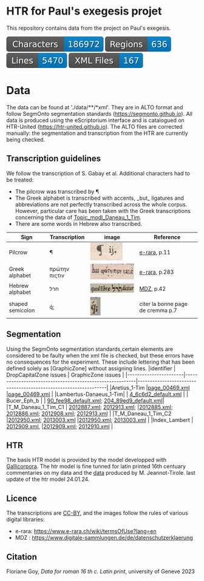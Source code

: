 # HTR for Paul's exegesis projet
 
This repository contains data from the project on Paul's exegesis.

![characters badge](badges/characters.svg) ![regions badge](badges/regions.svg) ![lines badge](badges/lines.svg) ![files badge](badges/files.svg)

# Data

The data can be found at './data/**/*xml'. They are in ALTO format and follow SegmOnto segmentation standards (https://segmonto.github.io). All data is produced using the eScriptorium interface and is catalogued on HTR-United (https://htr-united.github.io). The ALTO files are corrected manually: the segmentation and transcription from the HTR are currently being checked.

## Transcription guidelines

We follow the transcription of S. Gabay et al. Additional characters had to be treated:

- The pilcrow was transcribed by  ¶
- The Greek alphabet is transcribed with accents, \_but\_ ligatures and abbreviations are not perfectly transcribed across the whole corpus. However, particular care has been taken with the Greek transcriptions concerning the data of  [Topic_modl_Daneau_1_Tim](data/Topic_modl_Daneau_1_Tim). 
- There are some words in Hebrew also transcribed. 

| Sign           | Transcription | image                                                                                                                                     | Reference                                                                |
|----------------|---------------|-------------------------------------------------------------------------------------------------------------------------------------------|--------------------------------------------------------------------------|
| Pilcrow        | ¶             | <img src="https://github.com/FourbeFlo/Lambertus/blob/main/images/piedDeMouche_1.jpg" alt="Pillcrow" width="85" height="47">              | [e-rara](https://doi.org/10.3931/e-rara-6338), p.11                      |    
|Greek alphabet  | πρώτην πιςτιν | <img src="https://github.com/FourbeFlo/Lambertus/blob/main/images/greek_alphabet.jpg" alt="Greek alphabet" width="196" height="41">       | [e-rara](https://doi.org/10.3931/e-rara-6338), p.283                     |
|Hebrew alphabet | חרל           | <img src="https://github.com/FourbeFlo/Lambertus/blob/main/images/ps_90_fee98_default.jpg" alt="Hebrew alphabet" width="154" height="24"> | [MDZ](https://mdz-nbn-resolving.de/urn:nbn:de:bvb:12-bsb00035303-6), p.42|
|shaped semicolon| q́;            | <img src="https://github.com/FourbeFlo/Lambertus/blob/main/images/semi-colon%20shapped.png" alt="semi-colon" width="27" height="48">       |citer la bonne page de cremma p.7                                        |             

## Segmentation   
Using the SegmOnto segmentation standards,certain elements are considered to be faulty when the xml file is checked, but these errors have no consequences for the experiment.
These include lettering that has been defined solely as [GraphicZone] without assigning lines. 
|identifier             | DropCapitalZone issues                                   | GraphicZone issues                                              |
|-----------------------|----------------------------------------------------------|-----------------------------------------------------------------|
|Aretius_1-Tim          |[page_00469.xml](data/Aretius_1-Tim/page_00469.xml)       |[page_00469.xml](data/Aretius_1-Tim/page_00469.xml)              |
|Lambertus-Danaeus_1-Tim|                                                          | [4_6c6d2_default.xml](data/Daneau_1-Tim/4_6c6d2_default.xml)    |
|	Bucer_Eph_b           |                                                          | [90_fee98_default.xml](data/Bucer_Eph_b/90_fee98_default.xml);                                                                                                                                                                   [204_89ed9_default.xml](data/Bucer_Eph_b/204_89ed9_default.xml)|
|T_M_Daneau_1_Tim_C1    | [2012887.xml](data/T_M_Daneau_1_Tim_C1/2012887.xml);                                                                                                                                                                            [2012913.xml](data/T_M_Daneau_1_Tim_C1/2012913.xml);    |[2012885.xml](data/T_M_Daneau_1_Tim_C1/2012885.xml);                                                                                                                                                                            [2012886.xml](data/T_M_Daneau_1_Tim_C1/2012886.xml);                                                                                                                                                                            [2012908.xml](data/T_M_Daneau_1_Tim_C1/2012908.xml);                                                                                                                                                                            [2012913.xml](data/T_M_Daneau_1_Tim_C1/2012913.xml)               |
|T_M_Daneau_1_Tim_C2    |[2012950.xml](data/T_M_Daneau_1_Tim_C2/2012950.xml);                                                                                                                                                                                              [2013003.xml](data/T_M_Daneau_1_Tim_C2/2013003.xml) |[2012950.xml](data/T_M_Daneau_1_Tim_C2/2012950.xml);                                                                                                                                                                                             [2013003.xml](data/T_M_Daneau_1_Tim_C2/2013003.xml)   |
|Index_Lambert          | [2012909.xml](data/index_Lambert/2012909.xml),          |[2012909.xml](data/index_Lambert/2012909.xml);                                                                                                                                                                                               [2012910.xml](data/index_Lambert/2012910.xml)                     |


## HTR
The basis HTR model is provided by the model developped with [Gallicorpora](https://github.com/Gallicorpora/Segmentation-and-HTR-Models). 
The htr model is fine tunned for latin printed 16th centuary commentaries on my data and the [data](https://github.com/FoNDUE-HTR/FONDUE-LA-PRINT-16) produced by M. Jeannot-Tirole.
last update of the htr model 24.01.24.

## Licence 
The transcriptions are [CC-BY](https://creativecommons.org/licenses/by/4.0), and the images follow the rules of various digital libraries:
- e-rara: https://www.e-rara.ch/wiki/termsOfUse?lang=en
- MDZ : https://www.digitale-sammlungen.de/de/datenschutzerklaerung
  
## Citation
Floriane Goy, _Data for roman 16 th c. Latin print_,  university of Geneve 2023
 
